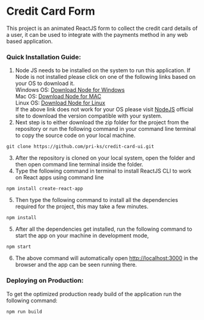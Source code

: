 # Credit Card Form
This project is an animated ReactJS form to collect the credit card details of a user, it can be used to integrate with the payments method in any web based application.


### Quick Installation Guide:
1) Node JS needs to be installed on the system to run this application. If Node is not installed please click on one of the following links based on your OS to download it.  
Windows OS: [Download Node for Windows](https://nodejs.org/download/release/v16.14.0/node-v16.14.0-x64.msi)  
Mac OS: [Download Node for MAC](https://nodejs.org/download/release/v16.14.0/node-v16.4.0.pkg)  
Linux OS: [Download Node for Linux](https://nodejs.org/download/release/v16.14.0/node-v16.4.0-linux-x64.tar.xz)  
If the above link does not work for your OS please visit [NodeJS](https://nodejs.org/en/download/) official site to download the version compatible with your system.
2) Next step is to either download the zip folder for the project from the repository or run the following command in your command line terminal to copy the source code on your local machine.  
```
git clone https://github.com/pri-ks/credit-card-ui.git
```
3) After the repository is cloned on your local system, open the folder and then open command line terminal inside the folder.
4) Type the following command in terminal to install ReactJS CLI to work on React apps using command line
```
npm install create-react-app
```
5) Then type the following command to install all the dependencies required for the project, this may take a few minutes. 
```
npm install
```
5) After all the dependencies get installed, run the following command to start the app on your machine in development mode,  
```
npm start
```
6) The above command will automatically open [http://localhost:3000](http://localhost:3000) in the browser and the app can be seen running there.

### Deploying on Production:

To get the optimized production ready build of the application run the following command:  
```
npm run build
```
